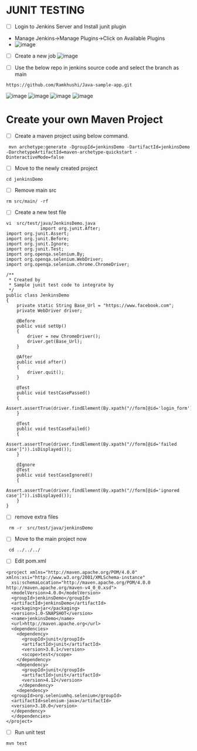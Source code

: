 # JUNIT TESTING 
- [ ] Login to Jenkins Server and Install junit plugin
- Manage Jenkins->Manage Plugins->Click on Available Plugins
- ![image](https://github.com/Ramkhushi/DevOps/assets/120269399/d48eee34-915a-4c96-9523-297872723ec8)
- [ ] Create a new job
      ![image](https://github.com/Ramkhushi/DevOps/assets/120269399/1132fc26-5ed5-4a68-abfc-c480a67fff40)

- [ ] Use the below repo in jenkins source code and select the branch as main
```
https://github.com/Ramkhushi/Java-sample-app.git
```
![image](https://github.com/Ramkhushi/DevOps/assets/120269399/19e7b206-4cf0-4169-ba57-6b7baa2694cf)
![image](https://github.com/Ramkhushi/DevOps/assets/120269399/1db7bee2-c075-4df3-bcfe-fd672433719d)
![image](https://github.com/Ramkhushi/DevOps/assets/120269399/9aaeeb43-f60a-4f58-b5c8-317d7be948d2)
![image](https://github.com/Ramkhushi/DevOps/assets/120269399/1ba93093-48eb-4afe-bbcc-742d5a7f615e)




# Create your own Maven Project 
- [ ] Create a maven project using below command.
```
 mvn archetype:generate -DgroupId=jenkinsDemo -DartifactId=jenkinsDemo -DarchetypeArtifactId=maven-archetype-quickstart -DinteractiveMode=false
```
- [ ] Move to the newly created project
```
cd jenkinsDemo
```
- [ ] Remove main src
```
rm src/main/ -rf
```
- [ ] Create a new test file 
```
vi  src/test/java/JenkinsDemo.java
             import org.junit.After;
import org.junit.Assert;
import org.junit.Before;
import org.junit.Ignore;
import org.junit.Test;
import org.openqa.selenium.By;
import org.openqa.selenium.WebDriver;
import org.openqa.selenium.chrome.ChromeDriver;

/**
 * Created by 
 * Sample junit test code to integrate by
 */
public class JenkinsDemo
{
    private static String Base_Url = "https://www.facebook.com";
    private WebDriver driver;

    @Before
    public void setUp()
    {
        driver = new ChromeDriver();
        driver.get(Base_Url);
    }

    @After
    public void after()
    {
        driver.quit();
    }

    @Test
    public void testCasePassed()
    {
        Assert.assertTrue(driver.findElement(By.xpath("//form[@id='login_form']")).isDisplayed());
    }

    @Test
    public void testCaseFailed()
    {
        Assert.assertTrue(driver.findElement(By.xpath("//form[@id='failed case']")).isDisplayed());
    }

    @Ignore
    @Test
    public void testCaseIgnored()
    {
        Assert.assertTrue(driver.findElement(By.xpath("//form[@id='ignored case']")).isDisplayed());
    }
}
```

- [ ] remove extra files 
```
 rm -r  src/test/java/jenkinsDemo
```

- [ ] Move to the main project now
```
 cd ../../../
```
- [ ] Edit pom.xml
```
<project xmlns="http://maven.apache.org/POM/4.0.0" xmlns:xsi="http://www.w3.org/2001/XMLSchema-instance"
  xsi:schemaLocation="http://maven.apache.org/POM/4.0.0 http://maven.apache.org/maven-v4_0_0.xsd">
  <modelVersion>4.0.0</modelVersion>
  <groupId>jenkinsDemo</groupId>
  <artifactId>jenkinsDemo</artifactId>
  <packaging>jar</packaging>
  <version>1.0-SNAPSHOT</version>
  <name>jenkinsDemo</name>
  <url>http://maven.apache.org</url>
  <dependencies>
    <dependency>
      <groupId>junit</groupId>
      <artifactId>junit</artifactId>
      <version>3.8.1</version>
      <scope>test</scope>
    </dependency>
    <dependency>
      <groupId>junit</groupId>
      <artifactId>junit</artifactId>
      <version>4.12</version>
     </dependency>
    <dependency>
  <groupId>org.seleniumhq.selenium</groupId>
  <artifactId>selenium-java</artifactId>
  <version>3.10.0</version>
  </dependency>
  </dependencies>
</project>
```

- [ ] Run unit test
```
mvn test
```



